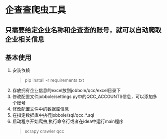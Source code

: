 # 企查查爬虫工具
## 只需要给定企业名称和企查查的账号，就可以自动爬取企业相关信息

## 基本使用
1. 安装依赖
    > pip install -r requirements.txt
2. 存放拥有企业信息的excel放到jobbole/qcc/excel目录下
3. 修改配置文件jobbole/settings.py中的QCC_ACCOUNTS信息，可以添加多个账号
4. 修改配置文件中的数据库信息
5. 在指定数据库中执行jobbole/sql/qcc_*.sql    
4. 启动程序开始爬虫,执行命令行或者在idea中运行main程序
    > scrapy crawler qcc
   

